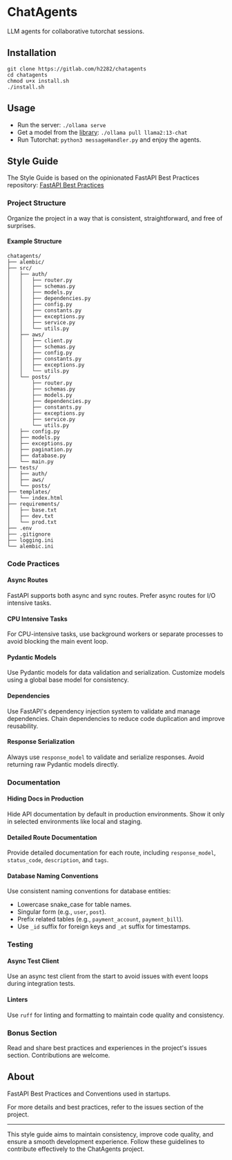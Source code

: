 # ChatAgents

LLM agents for collaborative tutorchat sessions.

## Installation

```
git clone https://gitlab.com/h2282/chatagents
cd chatagents
chmod u+x install.sh
./install.sh
```

## Usage

- Run the server: `./ollama serve`
- Get a model from the [library](https://ollama.ai/library): `./ollama pull llama2:13-chat`
- Run Tutorchat: `python3 messageHandler.py` and enjoy the agents.

## Style Guide

The Style Guide is based on the opinionated FastAPI Best Practices repository:
[FastAPI Best Practices](https://github.com/zhanymkanov/fastapi-best-practices?tab=readme-ov-file#project-structure)

### Project Structure

Organize the project in a way that is consistent, straightforward, and free of surprises.

#### Example Structure

```
chatagents/
├── alembic/
├── src/
│   ├── auth/
│   │   ├── router.py
│   │   ├── schemas.py
│   │   ├── models.py
│   │   ├── dependencies.py
│   │   ├── config.py
│   │   ├── constants.py
│   │   ├── exceptions.py
│   │   ├── service.py
│   │   └── utils.py
│   ├── aws/
│   │   ├── client.py
│   │   ├── schemas.py
│   │   ├── config.py
│   │   ├── constants.py
│   │   ├── exceptions.py
│   │   └── utils.py
│   └── posts/
│       ├── router.py
│       ├── schemas.py
│       ├── models.py
│       ├── dependencies.py
│       ├── constants.py
│       ├── exceptions.py
│       ├── service.py
│       └── utils.py
│   ├── config.py
│   ├── models.py
│   ├── exceptions.py
│   ├── pagination.py
│   ├── database.py
│   └── main.py
├── tests/
│   ├── auth/
│   ├── aws/
│   └── posts/
├── templates/
│   └── index.html
├── requirements/
│   ├── base.txt
│   ├── dev.txt
│   └── prod.txt
├── .env
├── .gitignore
├── logging.ini
└── alembic.ini
```

### Code Practices

#### Async Routes

FastAPI supports both async and sync routes. Prefer async routes for I/O intensive tasks.

#### CPU Intensive Tasks

For CPU-intensive tasks, use background workers or separate processes to avoid blocking the main event loop.

#### Pydantic Models

Use Pydantic models for data validation and serialization. Customize models using a global base model for consistency.

#### Dependencies

Use FastAPI's dependency injection system to validate and manage dependencies. Chain dependencies to reduce code duplication and improve reusability.

#### Response Serialization

Always use `response_model` to validate and serialize responses. Avoid returning raw Pydantic models directly.

### Documentation

#### Hiding Docs in Production

Hide API documentation by default in production environments. Show it only in selected environments like local and staging.

#### Detailed Route Documentation

Provide detailed documentation for each route, including `response_model`, `status_code`, `description`, and `tags`.

#### Database Naming Conventions

Use consistent naming conventions for database entities:

- Lowercase snake_case for table names.
- Singular form (e.g., `user`, `post`).
- Prefix related tables (e.g., `payment_account`, `payment_bill`).
- Use `_id` suffix for foreign keys and `_at` suffix for timestamps.

### Testing

#### Async Test Client

Use an async test client from the start to avoid issues with event loops during integration tests.

#### Linters

Use `ruff` for linting and formatting to maintain code quality and consistency.

### Bonus Section

Read and share best practices and experiences in the project's issues section. Contributions are welcome.

## About

FastAPI Best Practices and Conventions used in startups.

For more details and best practices, refer to the issues section of the project.

---

This style guide aims to maintain consistency, improve code quality, and ensure a smooth development experience. Follow these guidelines to contribute effectively to the ChatAgents project.
